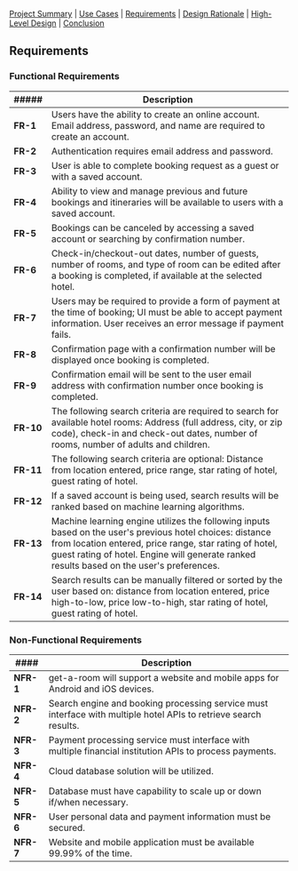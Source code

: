 [Project Summary](index.md) | [Use Cases](use_cases.md) | [Requirements](requirements.md) | [Design Rationale](design_rationale.md) | [High-Level Design](high_level_design.md) | [Conclusion](conclusion.md)

## Requirements

### Functional Requirements

| **#####** | **Description** |
|---|---|
| **FR-1** | Users have the ability to create an online account. Email address, password, and name are required to create an account. |
| **FR-2** | Authentication requires email address and password. |
| **FR-3** | User is able to complete booking request as a guest or with a saved account. |
| **FR-4** | Ability to view and manage previous and future bookings and itineraries will be available to users with a saved account. |
| **FR-5** | Bookings can be canceled by accessing a saved account or searching by confirmation number. |
| **FR-6** | Check-in/checkout-out dates, number of guests, number of rooms, and type of room can be edited after a booking is completed, if available at the selected hotel. |
| **FR-7** | Users may be required to provide a form of payment at the time of booking; UI must be able to accept payment information. User receives an error message if payment fails. |
| **FR-8** | Confirmation page with a confirmation number will be displayed once booking is completed. |
| **FR-9** | Confirmation email will be sent to the user email address with confirmation number once booking is completed. |
| **FR-10** | The following search criteria are required to search for available hotel rooms: Address (full address, city, or zip code), check-in and check-out dates, number of rooms, number of adults and children. |
| **FR-11** | The following search criteria are optional: Distance from location entered, price range, star rating of hotel, guest rating of hotel. |
| **FR-12** | If a saved account is being used, search results will be ranked based on machine learning algorithms. |
| **FR-13** | Machine learning engine utilizes the following inputs based on the user's previous hotel choices: distance from location entered, price range, star rating of hotel, guest rating of hotel. Engine will generate ranked results based on the user's preferences. |
| **FR-14** | Search results can be manually filtered or sorted by the user based on: distance from location entered, price high-to-low, price low-to-high, star rating of hotel, guest rating of hotel. |

### Non-Functional Requirements

| **####** | **Description** |
|---|---|
| **NFR-1** | get-a-room will support a website and mobile apps for Android and iOS devices. |
| **NFR-2** | Search engine and booking processing service must interface with multiple hotel APIs to retrieve search results. |
| **NFR-3** | Payment processing service must interface with multiple financial institution APIs to process payments. |
| **NFR-4** | Cloud database solution will be utilized. |
| **NFR-5** | Database must have capability to scale up or down if/when necessary. |
| **NFR-6** | User personal data and payment information must be secured. |
| **NFR-7** | Website and mobile application must be available 99.99% of the time. |
